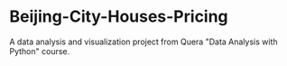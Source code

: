 # Beijing-City-Houses-Pricing
A data analysis and visualization project from Quera "Data Analysis with Python" course.
